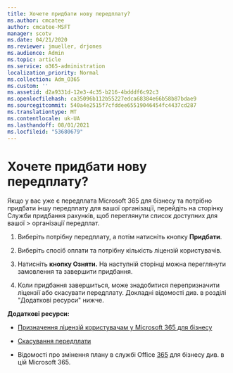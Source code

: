 ```yaml
---
title: Хочете придбати нову передплату?
ms.author: cmcatee
author: cmcatee-MSFT
manager: scotv
ms.date: 04/21/2020
ms.reviewer: jmueller, drjones
ms.audience: Admin
ms.topic: article
ms.service: o365-administration
localization_priority: Normal
ms.collection: Adm_O365
ms.custom: ''
ms.assetid: d2a9331d-12e3-4c35-b216-4bdddf6c92c3
ms.openlocfilehash: ca35096b112b55227edca68384e66b58b87bdae9
ms.sourcegitcommit: 540a4e2515f7cfddee65519046454fc4437cd287
ms.translationtype: MT
ms.contentlocale: uk-UA
ms.lasthandoff: 08/01/2021
ms.locfileid: "53680679"
---
```

# <a name="looking-to-buy-a-new-subscription"></a>Хочете придбати нову передплату?

Якщо у вас уже є передплата Microsoft 365 для бізнесу та потрібно придбати  іншу передплату для вашої організації, перейдіть на сторінку Служби придбання рахунків, щоб переглянути список доступних для вашої \> [](https://go.microsoft.com/fwlink/p/?linkid=868433) організації передплат.
 
1. Виберіть потрібну передплату, а потім натисніть кнопку **Придбати**.

2. Виберіть спосіб оплати та потрібну кількість ліцензій користувачів.

3. Натисніть **кнопку Озняти.** На наступній сторінці можна переглянути замовлення та завершити придбання.

4. Коли придбання завершиться, може знадобитися перепризначити ліцензії або скасувати передплату. Докладні відомості див. в розділі "Додаткові ресурси" нижче.

 **Додаткові ресурси:**
  
- [Призначення ліцензій користувачам у Microsoft 365 для бізнесу](/microsoft-365/admin/add-users/add-users)
    
- [Скасування передплати](/microsoft-365/commerce/subscriptions/cancel-your-subscription)
    
- Відомості про змінення плану в службі Office [365](/microsoft-365/commerce/subscriptions/switch-to-a-different-plan) для бізнесу див. в цій Microsoft 365.